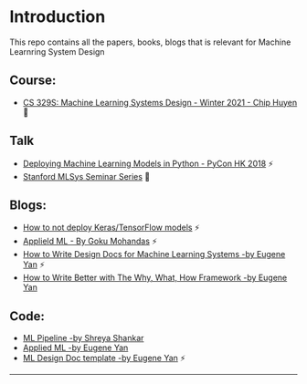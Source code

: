 # Introduction

This repo contains all the papers, books, blogs that is relevant for Machine Learnring System Design

## Course:

- [CS 329S: Machine Learning Systems Design - Winter 2021 - Chip Huyen](https://stanford-cs329s.github.io/) :rocket:

## Talk

- [Deploying Machine Learning Models in Python - PyCon HK 2018](http://talks.albertauyeung.com/pycon2018-deploy-ml-models/#1) :zap:
- [Stanford MLSys Seminar Series](https://mlsys.stanford.edu/) :rocket:

## Blogs:

- [How to not deploy Keras/TensorFlow models](https://towardsdatascience.com/how-to-not-deploy-keras-tensorflow-models-4fa60b487682) :zap:
- [Applield ML - By Goku Mohandas](https://madewithml.com/courses/applied-ml/) :zap:
- [How to Write Design Docs for Machine Learning Systems -by Eugene Yan](https://eugeneyan.com/writing/ml-design-docs/) :zap:
- [How to Write Better with The Why, What, How Framework -by Eugene Yan](https://eugeneyan.com/writing/writing-docs-why-what-how/)

## Code:

- [ML Pipeline -by Shreya Shankar ](https://github.com/shreyashankar/toy-ml-pipeline)
- [Applied ML -by Eugene Yan ](https://github.com/eugeneyan/applied-ml)
- [ML Design Doc template -by Eugene Yan](https://github.com/eugeneyan/ml-design-docs) :zap:

----

